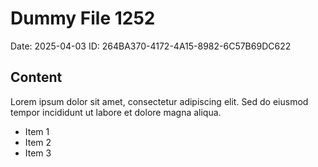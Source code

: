 # Dummy File 1252

Date: 2025-04-03
ID: 264BA370-4172-4A15-8982-6C57B69DC622

## Content

Lorem ipsum dolor sit amet, consectetur adipiscing elit.
Sed do eiusmod tempor incididunt ut labore et dolore magna aliqua.

* Item 1
* Item 2
* Item 3

